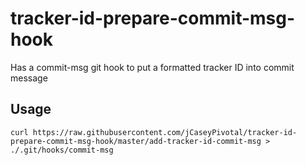 # tracker-id-prepare-commit-msg-hook
Has a commit-msg git hook to put a formatted tracker ID into commit message

## Usage

```
curl https://raw.githubusercontent.com/jCaseyPivotal/tracker-id-prepare-commit-msg-hook/master/add-tracker-id-commit-msg > ./.git/hooks/commit-msg
```
